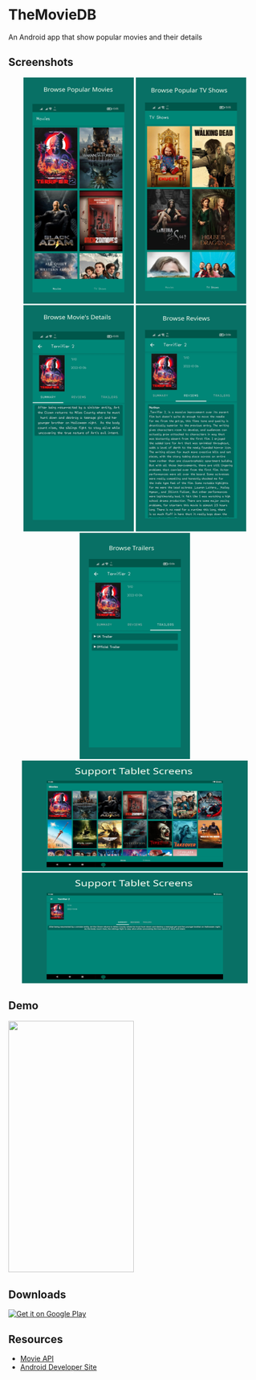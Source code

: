# TheMovieDB
An Android app that show popular movies and their details

## Screenshots
<p align="center">
  <img src="Screenshots/Mob1.png" height="450" width="220">
  <img src="Screenshots/Mob2.png" height="450" width="220">
  <img src="Screenshots/Mob3.png" height="450" width="220">
  <img src="Screenshots/Mob4.png" height="450" width="220">
  <img src="Screenshots/Mob5.png" height="450" width="220">
  <img src="Screenshots/Tab1.png" height="220" width="450">
  <img src="Screenshots/Tab2.png" height="220" width="450">
</p>

## Demo
<p>
  <img src="Screenshots/Vid.gif" height="500" width="250">
</p>

## Downloads
[<img alt="Get it on Google Play" height="80" src="https://play.google.com/intl/en_us/badges/images/generic/en_badge_web_generic.png">](https://play.google.com/store/apps/details?id=com.mahmoudhamdyae.themoviedb)

## Resources

  - [Movie API](https://www.themoviedb.org/documentation/api)
  - [Android Developer Site](https://developer.android.com)
